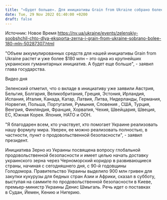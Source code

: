 ```yaml
---
title: "«Будет больше». Для инициативы Grain from Ukraine собрано более 180 миллионов долларов — Зеленский"
date: Tue, 29 Nov 2022 01:40:00 +0200
draft: false
---
```

Источник: Новое Время https://nv.ua/ukraine/events/zelenskiy-soobshchil-chto-dlya-eksporta-zerna-i-grain-from-ukraine-sobrano-bolee-180-mln-50287307.html


"Объем аккумулированных средств для нашей инициативы Grain from Ukraine растет и уже более $180 млн – это одна из крупнейших украинских гуманитарных инициатив. А будет еще больше", - заявил глава государства.

 Видео дня   

Зеленский отметил, что о вкладе в инициативу уже заявили Австрия, Бельгия, Болгария, Великобритания, Греция, Эстония, Ирландия, Испания, Италия, Канада, Катар, Латвия, Литва, Нидерланды, Германия, Норвегия, Польша, Португалия, Румыния, Словения , США, Турция, Венгрия, Финляндия, Франция, Хорватия, Чехия, Швейцария, Швеция, ЕС, Южная Корея. Япония, НАТО и ООН.

"Я благодарен всем, кто участвует, кто помогает Украине реализовать нашу формулу мира. Уверен, ее можно реализовать полностью, в частности, пункт о продовольственной безопасности", - заявил президент.

Инициатива Зерно из Украины посвящена вопросу глобальной продовольственной безопасности и имеет целью начать доставку украинского зерна через Черноморский коридор в развивающиеся страны, начиная с сегодняшнего дня, с 90-й годовщины Голодомора. Правительство Украины выделило 900 млн гривен для закупки кукурузы для бедных стран Азии и Африки, сказал в субботу, выступая на саммите по продовольственной безопасности в Киеве, премьер-министр Украины Денис Шмыгаль. Речь идет о поставках в Судан, Йемен, Кению и Нигерию.
